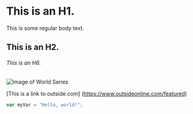 # This is an H1. 
This is some regular body text. 
## This is an H2. 
###### This is an H6. 

![Image of World Series](https://img.mlbstatic.com/mlb-images/image/upload/t_16x9/t_w1024/mlb/yi4dckxekx6dh0bhz09v.jpg) 

[This is a link to outside.com] (https://www.outsideonline.com/featured)

```javascript
var myVar = "Hello, world!";
```
